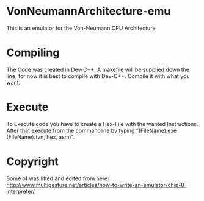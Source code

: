 # VonNeumannArchitecture-emu
This is an emulator for the Von-Neumann CPU Architecture

# Compiling
The Code was created in Dev-C++. A makefile will be supplied down the line, for now it is best to compile with Dev-C++.
Compile it with what you want.

# Execute
To Execute code you have to create a Hex-File with the wanted Instructions. After that execute from the commandline by typing "(FileName).exe (FileName).(vn, hex, asm)".


# Copyright
Some of was lifted and edited from here: http://www.multigesture.net/articles/how-to-write-an-emulator-chip-8-interpreter/

